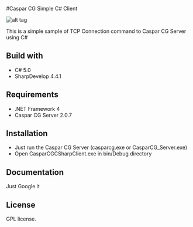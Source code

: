 #Caspar CG Simple C# Client

![alt tag](https://raw.githubusercontent.com/aswzen/casparsimplecsharp/master/sc.jpg)

This is a simple sample of TCP Connection command to Caspar CG Server using C# 

## Build with

* C# 5.0
* SharpDevelop 4.4.1

## Requirements

* .NET Framework 4
* Caspar CG Server 2.0.7

## Installation

* Just run the Caspar CG Server (casparcg.exe or CasparCG_Server.exe)
* Open CasparCGCSharpClient.exe in bin/Debug directory

## Documentation

Just Google it

## License

GPL license.